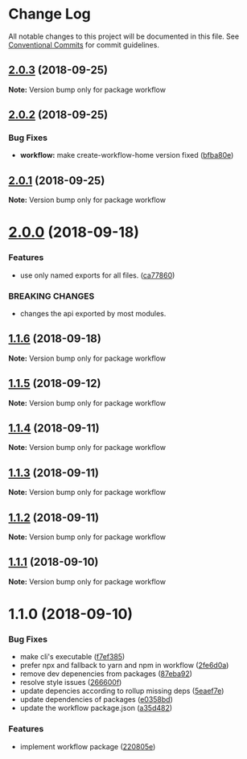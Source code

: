 # Change Log

All notable changes to this project will be documented in this file.
See [Conventional Commits](https://conventionalcommits.org) for commit guidelines.

<a name="2.0.3"></a>
## [2.0.3](https://github.com/havardh/workflow/compare/workflow@2.0.2...workflow@2.0.3) (2018-09-25)

**Note:** Version bump only for package workflow





<a name="2.0.2"></a>
## [2.0.2](https://github.com/havardh/workflow/compare/workflow@2.0.1...workflow@2.0.2) (2018-09-25)


### Bug Fixes

* **workflow:** make create-workflow-home version fixed ([bfba80e](https://github.com/havardh/workflow/commit/bfba80e))





<a name="2.0.1"></a>
## [2.0.1](https://github.com/havardh/workflow/compare/workflow@2.0.0...workflow@2.0.1) (2018-09-25)

**Note:** Version bump only for package workflow





<a name="2.0.0"></a>
# [2.0.0](https://github.com/havardh/workflow/compare/workflow@1.1.6...workflow@2.0.0) (2018-09-18)


### Features

* use only named exports for all files. ([ca77860](https://github.com/havardh/workflow/commit/ca77860))


### BREAKING CHANGES

* changes the api exported by most modules.





<a name="1.1.6"></a>
## [1.1.6](https://github.com/havardh/workflow/compare/workflow@1.1.5...workflow@1.1.6) (2018-09-18)

**Note:** Version bump only for package workflow





<a name="1.1.5"></a>
## [1.1.5](https://github.com/havardh/workflow/compare/workflow@1.1.4...workflow@1.1.5) (2018-09-12)

**Note:** Version bump only for package workflow





<a name="1.1.4"></a>
## [1.1.4](https://github.com/havardh/workflow/compare/workflow@1.1.3...workflow@1.1.4) (2018-09-11)

**Note:** Version bump only for package workflow





<a name="1.1.3"></a>
## [1.1.3](https://github.com/havardh/workflow/compare/workflow@1.1.2...workflow@1.1.3) (2018-09-11)

**Note:** Version bump only for package workflow





<a name="1.1.2"></a>
## [1.1.2](https://github.com/havardh/workflow/compare/workflow@1.1.1...workflow@1.1.2) (2018-09-11)

**Note:** Version bump only for package workflow





<a name="1.1.1"></a>
## [1.1.1](https://github.com/havardh/workflow/compare/workflow@1.1.0...workflow@1.1.1) (2018-09-10)

**Note:** Version bump only for package workflow





<a name="1.1.0"></a>
# 1.1.0 (2018-09-10)


### Bug Fixes

* make cli's executable ([f7ef385](https://github.com/havardh/workflow/commit/f7ef385))
* prefer npx and fallback to yarn and npm in workflow ([2fe6d0a](https://github.com/havardh/workflow/commit/2fe6d0a))
* remove dev depenencies from packages ([87eba92](https://github.com/havardh/workflow/commit/87eba92))
* resolve style issues ([266600f](https://github.com/havardh/workflow/commit/266600f))
* update depencies according to rollup missing deps ([5eaef7e](https://github.com/havardh/workflow/commit/5eaef7e))
* update dependencies of packages ([e0358bd](https://github.com/havardh/workflow/commit/e0358bd))
* update the workflow package.json ([a35d482](https://github.com/havardh/workflow/commit/a35d482))


### Features

* implement workflow package ([220805e](https://github.com/havardh/workflow/commit/220805e))
